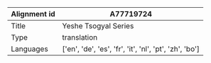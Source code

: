 |Alignment id | A77719724
| --- | --- 
|Title | Yeshe Tsogyal Series 
|Type | translation
|Languages | ['en', 'de', 'es', 'fr', 'it', 'nl', 'pt', 'zh', 'bo']